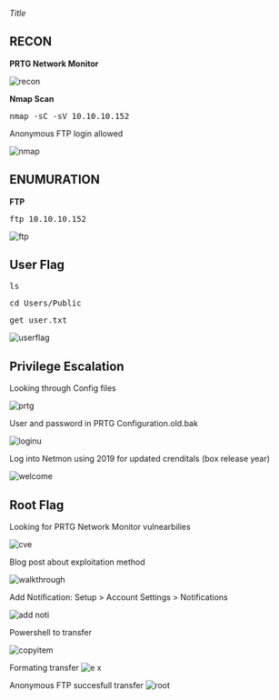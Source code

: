 
*Title*

**RECON**
---
**PRTG Network Monitor**  

![recon](https://user-images.githubusercontent.com/66635295/186772798-f68057b0-5c42-4ded-a665-79e936d7b05b.png)

**Nmap Scan**  

<pre>nmap -sC -sV 10.10.10.152</pre>  

Anonymous FTP login allowed

![nmap](https://user-images.githubusercontent.com/66635295/186772901-4dbe931e-e585-4aad-918d-24040a0d7fc6.png)

**ENUMURATION**
---
**FTP**

<pre>ftp 10.10.10.152</pre>

![ftp](https://user-images.githubusercontent.com/66635295/186773102-ae133107-e0b4-4246-a72d-2a29a57f3841.png)

**User Flag**
---

<pre>ls</pre>

<pre>cd Users/Public</pre>

<pre>get user.txt</pre>

![userflag](https://user-images.githubusercontent.com/66635295/186773291-fe1c48a2-5581-4659-b4e6-783acd531408.png)

**Privilege Escalation**
---
Looking through Config files

![prtg](https://user-images.githubusercontent.com/66635295/189782263-e5bb9bee-6c29-4abc-aa49-794107ad7f82.png)

User and password in PRTG Configuration.old.bak

![loginu](https://user-images.githubusercontent.com/66635295/189796463-7db0c558-9173-41a0-b85b-f05af5839faa.png)


Log into Netmon using 2019 for updated crenditals (box release year)

![welcome](https://user-images.githubusercontent.com/66635295/189796496-5bf4bcf9-d5ea-4d81-968b-c0a2979af4ed.png)


**Root Flag** 
---

Looking for PRTG Network Monitor vulnearbilies 

![cve](https://user-images.githubusercontent.com/66635295/189796533-62636b8d-14bf-4f00-ae0c-54a9c8ad44dd.png)


Blog post about exploitation method

![walkthrough](https://user-images.githubusercontent.com/66635295/189796555-343d76fc-fa0a-4c9d-9d79-718c2a5df6bf.png)


Add Notification: Setup > Account Settings > Notifications

![add noti](https://user-images.githubusercontent.com/66635295/194221916-c1bbf595-481b-4dba-a2b3-cd24447de267.png)
 
 Powershell to transfer
 
 ![copyitem](https://user-images.githubusercontent.com/66635295/194221942-42df0ec0-b6f1-4494-a742-ccd6d6bd0ddc.png)
 
Formating transfer
![e x](https://user-images.githubusercontent.com/66635295/194221962-3ddbb65a-e261-462b-ac27-6e69135a1a9d.png)

Anonymous FTP succesfull transfer 
![root](https://user-images.githubusercontent.com/66635295/194221976-86fbc050-579f-4c64-bd4b-2bde7bc649d5.png)



 
